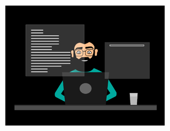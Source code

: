 ![](https://github.com/AbdlrahmanSaberAbdo/AbdlrahmanSaberAbdo/blob/main/thoughtworks-gif_dribbble.gif)
